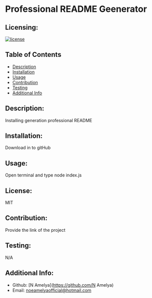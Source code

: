 # Professional README Geenerator

  ## Licensing:
  [![license](https://img.shields.io/badge/license-MIT-blue)](https://shields.io)

  ## Table of Contents 
  - [Description](#description)
  - [Installation](#installation)
  - [Usage](#usage)
  - [Contribution](#contribution)
  - [Testing](#testing)
  - [Additional Info](#additional-info)

  ## Description:
  Installing generation professional README

  ## Installation:
  Download in to gitHub

  ## Usage:
  Open terminal and type node index.js

  ## License:
  MIT

  ## Contribution:
  Provide the link of  the project

  ## Testing:
  N/A

  ## Additional Info:
  - Github: [N Amelya](https://github.com/N Amelya)
  - Email: noeamelyaofficial@hotmail.com 
